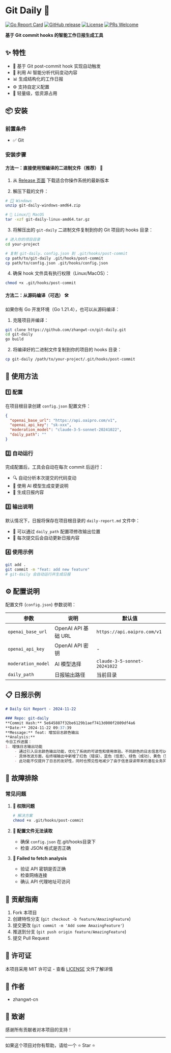# Git Daily 📝


[![Go Report Card](https://goreportcard.com/badge/github.com/zhangwt-cn/git-daily)](https://goreportcard.com/report/github.com/zhangwt-cn/git-daily)
[![GitHub release](https://img.shields.io/github/v/release/zhangwt-cn/git-daily)](https://github.com/zhangwt-cn/git-daily/releases)
[![License](https://img.shields.io/github/license/zhangwt-cn/git-daily)](LICENSE)
[![PRs Welcome](https://img.shields.io/badge/PRs-welcome-brightgreen.svg)](CONTRIBUTING.md)

**基于 Git commit hooks 的智能工作日报生成工具**



## ✨ 特性

- 🔄 基于 Git post-commit hook 实现自动触发
- 🤖 利用 AI 智能分析代码变动内容
- 📊 生成结构化的工作日报
- ⚙️ 支持自定义配置
- 🚀 轻量级，低资源占用

## 📦 安装

### 前置条件

- ✅ Git

### 安装步骤

#### 方法一：直接使用预编译的二进制文件（推荐） 🚀

1. 从 [Release 页面](https://github.com/zhangwt-cn/git-daily/releases) 下载适合你操作系统的最新版本

2. 解压下载的文件：
```bash
# 🪟 Windows
unzip git-daily-windows-amd64.zip

# 🐧 Linux/🍎 MacOS
tar -xzf git-daily-linux-amd64.tar.gz
```

3. 将解压出的 `git-daily` 二进制文件复制到你的 Git 项目的 hooks 目录：
```bash
# 进入你的项目目录
cd your-project

# 复制 git-daily、config.json 到 .git/hooks/post-commit
cp path/to/git-daily .git/hooks/post-commit
cp path/to/config.json .git/hooks/config.json
```

4. 确保 hook 文件具有执行权限（Linux/MacOS）：
```bash
chmod +x .git/hooks/post-commit
```

#### 方法二：从源码编译（可选） 🛠️

如果你有 Go 开发环境（Go 1.21.4），也可以从源码编译：

1. 克隆项目并编译：
```bash
git clone https://github.com/zhangwt-cn/git-daily.git
cd git-daily
go build
```

2. 将编译好的二进制文件复制到你的项目的 hooks 目录：
```bash
cp git-daily /path/to/your-project/.git/hooks/post-commit
```

## 🚀 使用方法

### 1️⃣ 配置

在项目根目录创建 `config.json` 配置文件：
```json
{
  "openai_base_url": "https://api.oaipro.com/v1",
  "openai_api_key": "sk-xxx",
  "moderation_model": "claude-3-5-sonnet-20241022",
  "daily_path": ""
}
```

### 2️⃣ 自动运行

完成配置后，工具会自动在每次 commit 后运行：
- 🔍 自动分析本次提交的代码变动
- 🤖 使用 AI 模型生成变更说明
- 📝 生成日报内容

### 3️⃣ 输出说明

默认情况下，日报将保存在项目根目录的 `daily-report.md` 文件中：
- 📂 可以通过 `daily_path` 配置项修改输出位置
- 🔄 每次提交后会自动更新日报内容

### 4️⃣ 使用示例

```bash
git add .
git commit -m "feat: add new feature"
# git-daily 会自动运行并生成日报
```

## ⚙️ 配置说明

配置文件 (`config.json`) 参数说明：

| 参数 | 说明 | 默认值 |
|------|------|--------|
| `openai_base_url` | OpenAI API 基础 URL | `https://api.oaipro.com/v1` |
| `openai_api_key` | OpenAI API 密钥 | - |
| `moderation_model` | AI 模型选择 | `claude-3-5-sonnet-20241022` |
| `daily_path` | 日报输出路径 | 当前目录 |

## 📋 日报示例

```markdown
# Daily Git Report - 2024-11-22

### Repo: git-daily
**Commit Hash:** 5e645887f32be6129b1aef7413d000f2809df4a6
**Date:** 2024-11-22 09:37:39
**Message:** feat: 增加日志颜色输出
**Analysis:**
今日工作进展：
1. 增强日志输出功能
    - 通过引入日志颜色输出功能，优化了系统的可读性和使用体验。不同颜色的日志信息可以帮助开发人员和运维人员快速区分和识别关键信息、警告和错误，从而提高问题诊断效率。
    - 具体改进方面，在终端输出中新增了红色（错误）、蓝色（信息）、绿色（成功）、黄色（警告）等颜色表示，能够使日志分析更加直观和快速，减少了人工筛选和判断时间。
    - 此功能不仅提升了日志的友好性，同时也预见性地减少了由于信息误读带来的潜在业务风险。后续我们计划根据实际的使用反馈，进一步调整和优化颜色配置，以适应更多场景需求。
```

## 🔧 故障排除

### 常见问题

1. **🔴 权限问题**
   ```bash
   # 解决方案
   chmod +x .git/hooks/post-commit
   ```

2. **🔴 配置文件无法读取**
    - 确保 `config.json` 在.git/hooks目录下
    - 检查 JSON 格式是否正确

3. **🔴 Failed to fetch analysis**
    - 验证 API 密钥是否正确
    - 检查网络连接
    - 确认 API 代理地址可访问


## 🤝 贡献指南

1. Fork 本项目
2. 创建特性分支 (`git checkout -b feature/AmazingFeature`)
3. 提交更改 (`git commit -m 'Add some AmazingFeature'`)
4. 推送到分支 (`git push origin feature/AmazingFeature`)
5. 提交 Pull Request

## 📄 许可证

本项目采用 MIT 许可证 - 查看 [LICENSE](LICENSE) 文件了解详情

## 👥 作者

- zhangwt-cn

## 🙏 致谢

感谢所有贡献者对本项目的支持！

---


如果这个项目对你有帮助，请给一个 ⭐️ Star ⭐️
